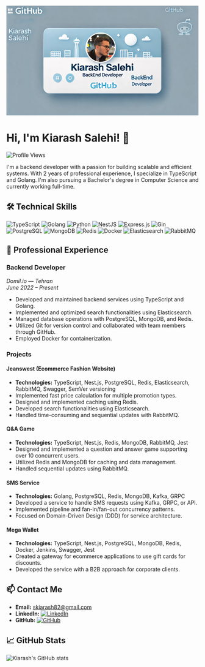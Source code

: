 ![Profile Banner](image.png)

# Hi, I'm Kiarash Salehi! 👋

![Profile Views](https://komarev.com/ghpvc/?username=kiarash-salehi&color=blueviolet)

I'm a backend developer with a passion for building scalable and efficient systems. With 2 years of professional experience, I specialize in TypeScript and Golang. I'm also pursuing a Bachelor's degree in Computer Science and currently working full-time.

## 🛠 Technical Skills

![TypeScript](https://img.shields.io/badge/TypeScript-3178C6?logo=typescript&logoColor=white)
![Golang](https://img.shields.io/badge/Go-00ADD8?logo=go&logoColor=white)
![Python](https://img.shields.io/badge/Python-3776AB?logo=python&logoColor=white)
![NestJS](https://img.shields.io/badge/NestJS-E0234E?logo=nestjs&logoColor=white)
![Express.js](https://img.shields.io/badge/Express.js-000000?logo=express&logoColor=white)
![Gin](https://img.shields.io/badge/Gin-00ADD8?logo=go&logoColor=white)
![PostgreSQL](https://img.shields.io/badge/PostgreSQL-336791?logo=postgresql&logoColor=white)
![MongoDB](https://img.shields.io/badge/MongoDB-47A248?logo=mongodb&logoColor=white)
![Redis](https://img.shields.io/badge/Redis-DC382D?logo=redis&logoColor=white)
![Docker](https://img.shields.io/badge/Docker-2496ED?logo=docker&logoColor=white)
![Elasticsearch](https://img.shields.io/badge/Elasticsearch-005571?logo=elasticsearch&logoColor=white)
![RabbitMQ](https://img.shields.io/badge/RabbitMQ-FF6600?logo=rabbitmq&logoColor=white)

## 💼 Professional Experience

### Backend Developer

_Domil.io_ — _Tehran_  
_June 2022 – Present_

- Developed and maintained backend services using TypeScript and Golang.
- Implemented and optimized search functionalities using Elasticsearch.
- Managed database operations with PostgreSQL, MongoDB, and Redis.
- Utilized Git for version control and collaborated with team members through GitHub.
- Employed Docker for containerization.

### Projects

#### Jeanswest (Ecommerce Fashion Website)

- **Technologies:** TypeScript, Nest.js, PostgreSQL, Redis, Elasticsearch, RabbitMQ, Swagger, SemVer versioning
- Implemented fast price calculation for multiple promotion types.
- Designed and implemented caching using Redis.
- Developed search functionalities using Elasticsearch.
- Handled time-consuming and sequential updates with RabbitMQ.

#### Q&A Game

- **Technologies:** TypeScript, Nest.js, Redis, MongoDB, RabbitMQ, Jest
- Designed and implemented a question and answer game supporting over 10 concurrent users.
- Utilized Redis and MongoDB for caching and data management.
- Handled sequential updates using RabbitMQ.

#### SMS Service

- **Technologies:** Golang, PostgreSQL, Redis, MongoDB, Kafka, GRPC
- Developed a service to handle SMS requests using Kafka, GRPC, or API.
- Implemented pipeline and fan-in/fan-out concurrency patterns.
- Focused on Domain-Driven Design (DDD) for service architecture.

#### Mega Wallet

- **Technologies:** TypeScript, Nest.js, PostgreSQL, MongoDB, Redis, Docker, Jenkins, Swagger, Jest
- Created a gateway for ecommerce applications to use gift cards for discounts.
- Developed the service with a B2B approach for corporate clients.

## 📫 Contact Me

- **Email:** [skiarash82@gmail.com](mailto:skiarash82@gmail.com)
- **LinkedIn:** [![LinkedIn](https://img.shields.io/badge/LinkedIn-blue?logo=linkedin)](https://linkedin.com/in/kiarash-salehi)
- **GitHub:** [![GitHub](https://img.shields.io/badge/GitHub-black?logo=github)](https://github.com/kiarash-salehi)

## 📈 GitHub Stats

![Kiarash's GitHub stats](https://github-readme-stats.vercel.app/api?username=kiarash-salehi&show_icons=true&theme=radical)
